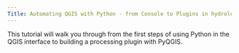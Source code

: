 ```yaml
---
Title: Automating QGIS with Python - from Console to Plugins in hydrology
---
```



This tutorial will walk you through from the first steps of using Python in the QGIS interface to building a processing plugin with PyQGIS.

